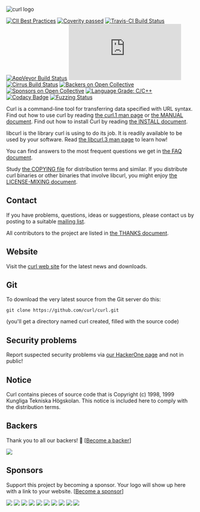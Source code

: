 ![curl logo](https://curl.haxx.se/logo/curl-logo.svg)

[![CII Best Practices](https://bestpractices.coreinfrastructure.org/projects/63/badge)](https://bestpractices.coreinfrastructure.org/projects/63)
[![Coverity passed](https://scan.coverity.com/projects/curl/badge.svg)](https://scan.coverity.com/projects/curl)
[![Travis-CI Build Status](https://travis-ci.org/curl/curl.svg?branch=master)](https://travis-ci.org/curl/curl)
[![AppVeyor Build Status](https://ci.appveyor.com/api/projects/status/l1vv31029huhf4g4?svg=true)](https://ci.appveyor.com/project/curlorg/curl)
[![Azure DevOps Build Status](https://dev.azure.com/daniel0244/curl/_apis/build/status/curl.curl?branchName=master)](https://dev.azure.com/daniel0244/curl/_build/latest?definitionId=1&branchName=master)
[![Cirrus Build Status](https://api.cirrus-ci.com/github/curl/curl.svg?branch=master)](https://cirrus-ci.com/github/curl/curl)
[![Backers on Open Collective](https://opencollective.com/curl/backers/badge.svg)](#backers)
[![Sponsors on Open Collective](https://opencollective.com/curl/sponsors/badge.svg)](#sponsors)
[![Language Grade: C/C++](https://img.shields.io/lgtm/grade/cpp/g/curl/curl.svg?logo=lgtm&logoWidth=18)](https://lgtm.com/projects/g/curl/curl/context:cpp)
[![Codacy Badge](https://api.codacy.com/project/badge/Grade/d11483a0cc5c4ebd9da4ff9f7cd56690)](https://www.codacy.com/app/curl/curl?utm_source=github.com&amp;utm_medium=referral&amp;utm_content=curl/curl&amp;utm_campaign=Badge_Grade)
[![Fuzzing Status](https://oss-fuzz-build-logs.storage.googleapis.com/badges/curl.svg)](https://bugs.chromium.org/p/oss-fuzz/issues/list?sort=-opened&can=1&q=proj:curl)

Curl is a command-line tool for transferring data specified with URL
syntax. Find out how to use curl by reading [the curl.1 man
page](https://curl.haxx.se/docs/manpage.html) or [the MANUAL
document](https://curl.haxx.se/docs/manual.html). Find out how to install Curl
by reading [the INSTALL document](https://curl.haxx.se/docs/install.html).

libcurl is the library curl is using to do its job. It is readily available to
be used by your software. Read [the libcurl.3 man
page](https://curl.haxx.se/libcurl/c/libcurl.html) to learn how!

You can find answers to the most frequent questions we get in [the FAQ
document](https://curl.haxx.se/docs/faq.html).

Study [the COPYING file](https://curl.haxx.se/docs/copyright.html) for
distribution terms and similar. If you distribute curl binaries or other
binaries that involve libcurl, you might enjoy [the LICENSE-MIXING
document](https://curl.haxx.se/legal/licmix.html).

## Contact

If you have problems, questions, ideas or suggestions, please contact us by
posting to a suitable [mailing list](https://curl.haxx.se/mail/).

All contributors to the project are listed in [the THANKS
document](https://curl.haxx.se/docs/thanks.html).

## Website

Visit the [curl web site](https://curl.haxx.se/) for the latest news and
downloads.

## Git

To download the very latest source from the Git server do this:

    git clone https://github.com/curl/curl.git

(you'll get a directory named curl created, filled with the source code)

## Security problems

Report suspected security problems via [our HackerOne
page](https://hackerone.com/curl) and not in public!

## Notice

Curl contains pieces of source code that is Copyright (c) 1998, 1999 Kungliga
Tekniska Högskolan. This notice is included here to comply with the
distribution terms.

## Backers

Thank you to all our backers! 🙏 [[Become a backer](https://opencollective.com/curl#backer)]

<a href="https://opencollective.com/curl#backers" target="_blank"><img src="https://opencollective.com/curl/backers.svg?width=890"></a>

## Sponsors

Support this project by becoming a sponsor. Your logo will show up here with a
link to your website. [[Become a
sponsor](https://opencollective.com/curl#sponsor)]

<a href="https://opencollective.com/curl/sponsor/0/website" target="_blank"><img src="https://opencollective.com/curl/sponsor/0/avatar.svg"></a>
<a href="https://opencollective.com/curl/sponsor/1/website" target="_blank"><img src="https://opencollective.com/curl/sponsor/1/avatar.svg"></a>
<a href="https://opencollective.com/curl/sponsor/2/website" target="_blank"><img src="https://opencollective.com/curl/sponsor/2/avatar.svg"></a>
<a href="https://opencollective.com/curl/sponsor/3/website" target="_blank"><img src="https://opencollective.com/curl/sponsor/3/avatar.svg"></a>
<a href="https://opencollective.com/curl/sponsor/4/website" target="_blank"><img src="https://opencollective.com/curl/sponsor/4/avatar.svg"></a>
<a href="https://opencollective.com/curl/sponsor/5/website" target="_blank"><img src="https://opencollective.com/curl/sponsor/5/avatar.svg"></a>
<a href="https://opencollective.com/curl/sponsor/6/website" target="_blank"><img src="https://opencollective.com/curl/sponsor/6/avatar.svg"></a>
<a href="https://opencollective.com/curl/sponsor/7/website" target="_blank"><img src="https://opencollective.com/curl/sponsor/7/avatar.svg"></a>
<a href="https://opencollective.com/curl/sponsor/8/website" target="_blank"><img src="https://opencollective.com/curl/sponsor/8/avatar.svg"></a>
<a href="https://opencollective.com/curl/sponsor/9/website" target="_blank"><img src="https://opencollective.com/curl/sponsor/9/avatar.svg"></a>
 
